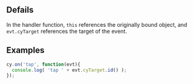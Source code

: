 ## Defails

In the handler function, `this` references the originally bound object, and `evt.cyTarget` references the target of the event.

## Examples

```js
cy.on('tap', function(evt){
  console.log( 'tap ' + evt.cyTarget.id() );
});
```